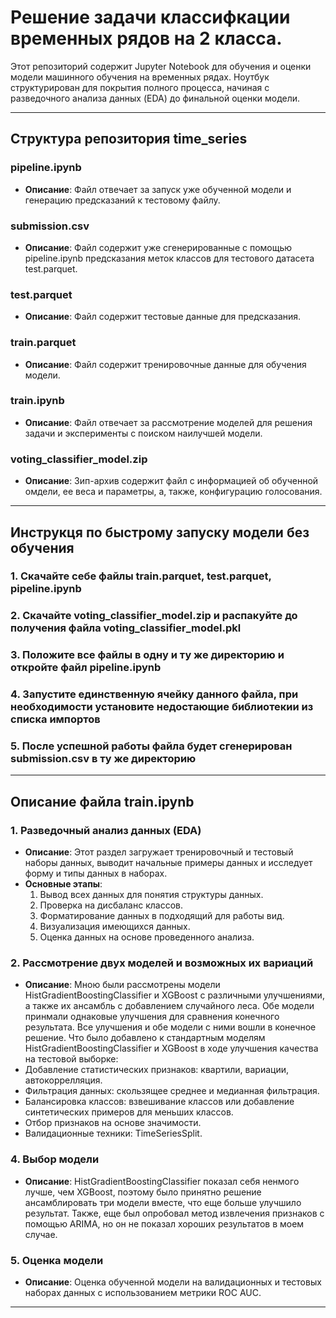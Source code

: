 # Решение задачи классифкации временных рядов на 2 класса.

Этот репозиторий содержит Jupyter Notebook для обучения и оценки модели машинного обучения на временных рядах. Ноутбук структурирован для покрытия полного процесса, начиная с разведочного анализа данных (EDA) до финальной оценки модели.

------

## Структура репозитория time_series

### **pipeline.ipynb**
   - **Описание**: Файл отвечает за запуск уже обученной модели и генерацию предсказаний к тестовому файлу.

### **submission.csv**
   - **Описание**: Файл содержит уже сгенерированные с помощью pipeline.ipynb предсказания меток классов для тестового датасета test.parquet.

### **test.parquet**
   - **Описание**: Файл содержит тестовые данные для предсказания.

### **train.parquet**
   - **Описание**: Файл содержит тренировочные данные для обучения модели.

### **train.ipynb**
   - **Описание**: Файл отвечает за рассмотрение моделей для решения задачи и эксперименты с поиском наилучшей модели.

### **voting_classifier_model.zip**
   - **Описание**: Зип-архив содержит файл с информацией об обученной омдели, ее веса и параметры, а, также, конфигурацию голосования.

-----

## Инструкця по быстрому запуску модели без обучения

### 1. Скачайте себе файлы train.parquet, test.parquet, pipeline.ipynb

### 2. Скачайте voting_classifier_model.zip и распакуйте до получения файла voting_classifier_model.pkl

### 3. Положите все файлы в одну и ту же директорию и откройте файл pipeline.ipynb

### 4. Запустите единственную ячейку данного файла, при необходимости установите недостающие библиотекии из списка импортов

### 5. После успешной работы файла будет сгенерирован submission.csv в ту же директорию

------

## Описание файла train.ipynb

### 1. **Разведочный анализ данных (EDA)**
   - **Описание**: Этот раздел загружает тренировочный и тестовый наборы данных, выводит начальные примеры данных и исследует форму и типы данных в наборах.
   - **Основные этапы**:
     1. Вывод всех данных для понятия структуры данных.
     2. Проверка на дисбаланс классов.
     3. Форматирование данных в подходящий для работы вид.
     4. Визуализация имеющихся данных.
     5. Оценка данных на основе проведенного анализа.

### 2. **Рассмотрение двух моделей и возможных их вариаций**
   - **Описание**: Мною были рассмотрены модели HistGradientBoostingClassifier и XGBoost с различными улучшениями, а также их ансамбль с добавлением случайного леса. Обе модели принмали однаковые улучшения для сравнения конечного результата. Все улучшения и обе модели с ними вошли в конечное решение. Что было добавлено к стандартным моделям HistGradientBoostingClassifier и XGBoost в ходе улучшения качества на тестовой выборке:
   - Добавление статистических признаков: квартили, вариации, автокоррелляция.
   - Фильтрация данных: скользящее среднее и медианная фильтрация.
   - Балансировка классов: взвешивание классов или добавление синтетических примеров для меньших классов.
   - Отбор признаков на основе значимости.
   - Валидационные техники: TimeSeriesSplit.

### 4. **Выбор модели**
   - **Описание**: HistGradientBoostingClassifier показал себя ненмого лучше, чем XGBoost, поэтому было принятно решение ансамблировать три модели вместе, что еще больше улучшило результат. Также, еще был опробовал метод извлечения признаков с помощью ARIMA, но он не показал хороших результатов в моем случае.

### 5. **Оценка модели**
   - **Описание**: Оценка обученной модели на валидационных и тестовых наборах данных с использованием метрики ROC AUC.


---

